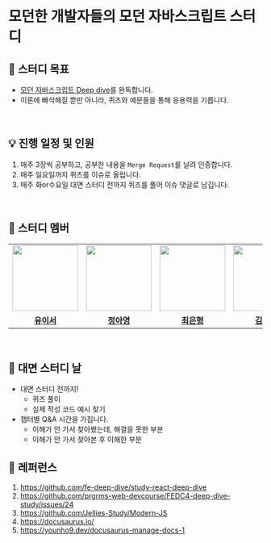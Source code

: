 # 모던한 개발자들의 모던 자바스크립트 스터디


## 📌 **스터디 목표**
- [모던 자바스크립트 Deep dive](https://www.yes24.com/Product/Goods/92742567)를 완독합니다.
- 이론에 빠삭해질 뿐만 아니라, 퀴즈와 예문들을 통해 응용력을 기릅니다.

<br>

## 💡 **진행 일정 및 인원**

1. 매주 3장씩 공부하고, 공부한 내용을 `Merge Request`를 날려 인증합니다.
2. 매주 일요일까지 퀴즈를 이슈로 올립니다.
3. 매주 화or수요일 대면 스터디 전까지 퀴즈를 풀어 이슈 댓글로 남깁니다.

<br>

## 🐨 스터디 멤버
<table>
 <tr>
    <td align="center"><a href="https://github.com/yuiseo"><img src="https://avatars.githubusercontent.com/yuiseo" width="130px;" alt=""></a></td>
    <td align="center"><a href="https://github.com/ayoung528"><img src="https://avatars.githubusercontent.com/ayoung528" width="130px;" alt=""></a></td>
    <td align="center"><a href="https://github.com/ilmerry"><img src="https://avatars.githubusercontent.com/ilmerry" width="130px;" alt=""></a></td>
    <td align="center"><a href="https://github.com/akffhaos95"><img src="https://avatars.githubusercontent.com/akffhaos95" width="130px;" alt=""></a></td>
    <td align="center"><a href="https://github.com/hookim "><img src="https://avatars.githubusercontent.com/hookim " width="130px;" alt=""></a></td>
  </tr>
  <tr>
    <td align="center"><a href="https://github.com/yuiseo"><b>유이서</b></a></td>
    <td align="center"><a href="https://github.com/ayoung528"><b>정아영</b></a></td>
    <td align="center"><a href="https://github.com/ilmerry"><b>최은형</b></a></td>
    <td align="center"><a href="https://github.com/akffhaos95"><b>김민석</b></a></td>
       <td align="center"><a href="https://github.com/hookim"><b>김재후</b></a></td>
  </tr>
</table>

<br>

## 🔔 대면 스터디 날

- 대면 스터디 전까지!
  - 퀴즈 풀이
  - 실제 작성 코드 예시 찾기
- 챕터별 Q&A 시간을 가집니다.
  - 이해가 안 가서 찾아봤는데, 해결을 못한 부분
  - 이해가 안 가서 찾아본 후 이해한 부분

## 💌 레퍼런스

1. https://github.com/fe-deep-dive/study-react-deep-dive
2. https://github.com/prgrms-web-devcourse/FEDC4-deep-dive-study/issues/24
3. https://github.com/Jellies-Study/Modern-JS
4. https://docusaurus.io/
5. https://younho9.dev/docusaurus-manage-docs-1
